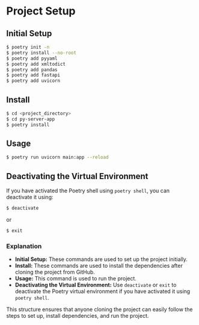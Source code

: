 # Project Setup

## Initial Setup
```bash
$ poetry init -n
$ poetry install --no-root
$ poetry add pyyaml
$ poetry add xmltodict
$ poetry add pandas
$ poetry add fastapi
$ poetry add uvicorn
```

## Install
```bash
$ cd <project_directory>
$ cd py-server-app
$ poetry install
```

## Usage
```bash
$ poetry run uvicorn main:app --reload
```

## Deactivating the Virtual Environment
If you have activated the Poetry shell using `poetry shell`, you can deactivate it using:
```bash
$ deactivate
```
or
```bash
$ exit
```

### Explanation

- **Initial Setup:** These commands are used to set up the project initially.
- **Install:** These commands are used to install the dependencies after cloning the project from GitHub.
- **Usage:** This command is used to run the project.
- **Deactivating the Virtual Environment:** Use `deactivate` or `exit` to deactivate the Poetry virtual environment if you have activated it using `poetry shell`.

This structure ensures that anyone cloning the project can easily follow the steps to set up, install dependencies, and run the project.